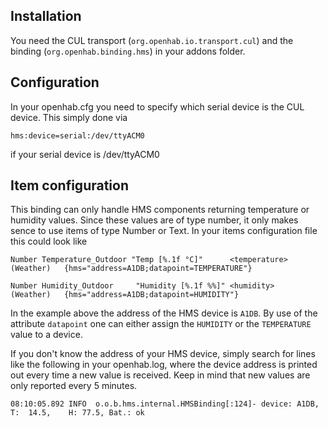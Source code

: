 ## Installation
You need the CUL transport (`org.openhab.io.transport.cul`) and the binding (`org.openhab.binding.hms`) in your addons folder.
## Configuration
In your openhab.cfg you need to specify which serial device is the CUL device. This simply done via

`hms:device=serial:/dev/ttyACM0`

if your serial device is /dev/ttyACM0
## Item configuration
This binding can only handle HMS components returning temperature or humidity values. Since these values are of type number, it only makes sence to use items of type Number or Text. In your items configuration file this could look like

`Number Temperature_Outdoor "Temp [%.1f °C]"      <temperature>	(Weather)	{hms="address=A1DB;datapoint=TEMPERATURE"}`

`Number Humidity_Outdoor     "Humidity [%.1f %%]" <humidity>	(Weather)	{hms="address=A1DB;datapoint=HUMIDITY"}`

In the example above the address of the HMS device is `A1DB`. By use of the attribute `datapoint` one can either assign the `HUMIDITY` or the `TEMPERATURE` value to a device.

If you don't know the address of your HMS device, simply search for lines like the following in your openhab.log, where the device address is printed out every time a new value is received. Keep in mind that new values are only reported every 5 minutes.

`08:10:05.892 INFO  o.o.b.hms.internal.HMSBinding[:124]- device: A1DB, T:  14.5,	H: 77.5, Bat.: ok`

